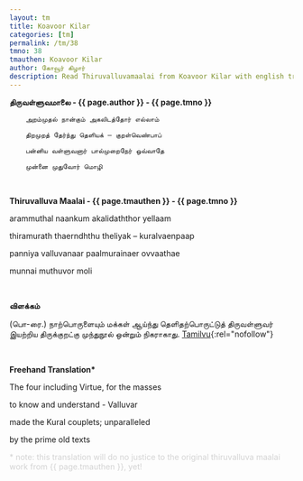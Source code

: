 ```yaml
---
layout: tm
title: Koavoor Kilar
categories: [tm]
permalink: /tm/38
tmno: 38
tmauthen: Koavoor Kilar
author: கோவூர் கிழார்
description: Read Thiruvalluvamaalai from Koavoor Kilar with english translation
---
```


**திருவள்ளுவமாலை - {{ page.author }} - {{ page.tmno }}**

        அறம்முதல் நான்கும் அகலிடத்தோர் எல்லாம்

        திறமுறத் தேர்ந்து தெளியக் – குறள்வெண்பாப்

        பன்னிய வள்ளுவனார் பால்முறைநேர் ஒவ்வாதே

        முன்னை முதுவோர் மொழி

<br>

**Thiruvalluva Maalai - {{ page.tmauthen }} - {{ page.tmno }}**

arammuthal naankum akalidaththor yellaam

thiramurath thaerndhthu theliyak – kuralvaenpaap

panniya valluvanaar paalmurainaer ovvaathae

munnai muthuvor moli

<br>

**விளக்கம்**

(பொ-ரை.) நாற்பொருளையும் மக்கள் ஆய்ந்து தெளிதற்பொருட்டுத் திருவள்ளுவர் இயற்றிய திருக்குறட்கு முந்துநூல் ஒன்றும் நிகராகாது.
[Tamilvu](http://www.tamilvu.org/library/l2100/html/l2100vur.htm){:rel="nofollow"}

<br>

**Freehand Translation\***

The four including Virtue, for the masses

to know and understand - Valluvar

made the Kural couplets; unparalleled

by the prime old texts
 
<p style="color: lightgrey;">* note: this translation will do no justice to the original thiruvalluva maalai work from {{ page.tmauthen }}, yet!</p>


